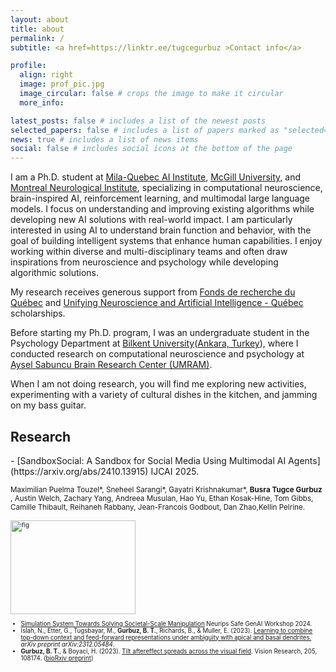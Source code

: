 ```yaml
---
layout: about
title: about
permalink: /
subtitle: <a href=https://linktr.ee/tugcegurbuz >Contact info</a> 

profile:
  align: right
  image: prof_pic.jpg
  image_circular: false # crops the image to make it circular
  more_info:

latest_posts: false # includes a list of the newest posts
selected_papers: false # includes a list of papers marked as "selected={true}"
news: true # includes a list of news items
social: false # includes social icons at the bottom of the page
---
```


I am a Ph.D. student at [Mila-Quebec AI Institute](https://mila.quebec/en/), [McGill University](https://www.mcgill.ca/), and [Montreal Neurological Institute](https://www.mcgill.ca/neuro/), specializing in computational neuroscience, brain-inspired AI, reinforcement learning, and multimodal large language models. I focus on understanding and improving existing algorithms while developing new AI solutions with real-world impact. I am particularly interested in using AI to understand brain function and behavior, with the goal of building intelligent systems that enhance human capabilities. I enjoy working within diverse and multi-disciplinary teams and often draw inspirations from neuroscience and psychology while developing algorithmic solutions.

My research receives generous support from [Fonds de recherche du Québec](https://frq.gouv.qc.ca/en/nature-and-technologies/) and [Unifying Neuroscience and Artificial Intelligence - Québec](https://www.unique.quebec/) scholarships.

Before starting my Ph.D. program, I was an undergraduate student in the Psychology Department at [Bilkent University](https://w3.bilkent.edu.tr/bilkent/)([Ankara, Turkey](https://en.wikipedia.org/wiki/Ankara)), where I conducted research on computational neuroscience and psychology at [Aysel Sabuncu Brain Research Center (UMRAM)](https://umram.bilkent.edu.tr/).

When I am not doing research, you will find me exploring new activities, experimenting with a variety of cultural dishes in the kitchen, and jamming on my bass guitar. 



<h2>Research</h2>
- [SandboxSocial: A Sandbox for Social Media Using Multimodal AI Agents](https://arxiv.org/abs/2410.13915) IJCAI 2025.

<small>Maximilian Puelma Touzel*, Sneheel Sarangi*, Gayatri Krishnakumar*, **Busra Tugce Gurbuz** , Austin Welch, Zachary Yang, Andreea Musulan, Hao Yu, Ethan Kosak-Hine, Tom Gibbs, Camille Thibault, Reihaneh Rabbany, Jean-Francois Godbout, Dan Zhao,Kellin Pelrine.<small>

<img src="/assets/images/ijcai2025.png" alt="fig" width="200" height="150">


- [Simulation System Towards Solving Societal-Scale Manipulation](https://arxiv.org/abs/2410.13915) Neurips Safe GenAI Workshop 2024.
- Islah, N., Etter, G., Tugsbayar, M., **Gurbuz, B. T.**, Richards, B., & Muller, E. (2023). [Learning to combine top-down context and feed-forward representations under ambiguity with apical and basal dendrites.](https://arxiv.org/abs/2312.05484) *arXiv preprint arXiv:2312.05484*.
- **Gurbuz, B. T.**, & Boyaci, H. (2023). [Tilt aftereffect spreads across the visual field](https://www.sciencedirect.com/science/article/pii/S0042698922001808). Vision Research, 205, 108174. ([bioRxiv preprint](https://www.biorxiv.org/content/10.1101/2022.06.21.496978v1))